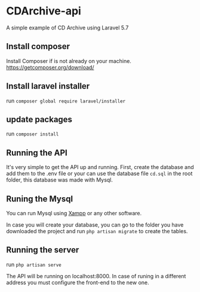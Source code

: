 # CDArchive-api
A simple example of CD Archive  using Laravel 5.7

## Install composer
Install Composer if is not already on your machine.
https://getcomposer.org/download/

## Install laravel installer
run `composer global require laravel/installer`

## update packages
run `composer install`

## Running the API
It's very simple to get the API up and running. First, create the database and add them to the .env file or your can use the database file `cd.sql` in the root folder, 
this database was made with Mysql.

## Runing the Mysql

You can run Mysql using [Xampp](https://nodejs.org/en/i) or any other software.

In case you will create your database, you can go to the folder you have downloaded the project and run `php artisan migrate` to create the tables.

## Running the server

run `php artisan serve`

The API will be running on localhost:8000. In case of runing in a different address you must configure the front-end to the new one.

